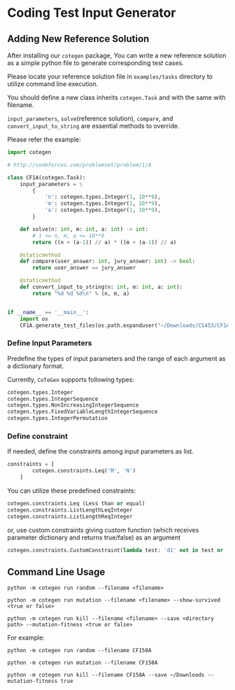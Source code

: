 # Coding Test Input Generator

## Adding New Reference Solution

After installing our `cotegen` package, You can write a new reference solution as a simple python file to generate corresponding test cases.

Please locate your reference solution file in `examples/tasks` directory to utilize command line execution.

You should define a new class inherits `cotegen.Task` and with the same with filename. 

`input_parameters`, `solve`(reference solution), `compare`, and `convert_input_to_string` are essential methods to override.

Please refer the example:

```python
import cotegen

# http://codeforces.com/problemset/problem/1/A

class CF1A(cotegen.Task):
    input_parameters = \
        {
            'n': cotegen.types.Integer(1, 10**9),
            'm': cotegen.types.Integer(1, 10**9),
            'a': cotegen.types.Integer(1, 10**9),
        }

    def solve(n: int, m: int, a: int) -> int:
        # 1 <= n, m, a <= 10**9
        return ((n + (a-1)) // a) * ((m + (a-1)) // a)

    @staticmethod
    def compare(user_answer: int, jury_answer: int) -> bool:
        return user_answer == jury_answer

    @staticmethod
    def convert_input_to_string(n: int, m: int, a: int):
        return "%d %d %d\n" % (n, m, a)


if __name__ == '__main__':
    import os
    CF1A.generate_test_files(os.path.expanduser("~/Downloads/CS453/CF1A"))

```

### Define Input Parameters
Predefine the types of input parameters and the range of each argument as a dictionary format.

Currently, `CoTeGen` supports following types:

```python
cotegen.types.Integer
cotegen.types.IntegerSequence
cotegen.types.NonIncreasingIntegerSequence
cotegen.types.FixedVariableLengthIntegerSequence
cotegen.types.IntegerPermutation
```

### Define constraint

If needed, define the constraints among input parameters as list.
```python
constraints = [
        cotegen.constraints.Leq('M', 'N')
    ]
```

You can utilize these predefined constraints:

```python
cotegen.constraints.Leq (Less than or equal)
cotegen.constraints.ListLengthLeqInteger
cotegen.constraints.ListLengthReqInteger
```

or, use custom constraints giving custom function (which receives parameter dictionary and returns true/false) as an argument

```python
cotegen.constraints.CustomConstraint(lambda test: 'd1' not in test or 'd2' not in test or test['d1'] != test['d2'])
```

## Command Line Usage

```
python -m cotegen run random --filename <filename>

python -m cotegen run mutation --filename <filename> --show-survived <true or false>

python -m cotegen run kill --filename <filename> --save <directory path> --mutation-fitness <true or false>
```

For example:

```
python -m cotegen run random --filename CF158A

python -m cotegen run mutation --filename CF158A

python -m cotegen run kill --filename CF158A --save ~/Downloads --mutation-fitness true
```
